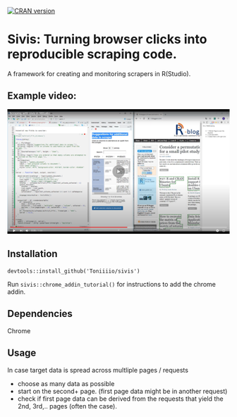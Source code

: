 [![CRAN version](http://www.r-pkg.org/badges/version/sivis)](https://cran.r-project.org/package=sivis)


# Sivis: Turning browser clicks into reproducible scraping code.

A framework for creating and monitoring scrapers in R(Studio).

## Example video:

[![Sivis example](image.png)](https://www.youtube.com/watch?v=tFZ3os-GoNA)


## Installation
`devtools::install_github('Toniiiio/sivis')`

Run `sivis::chrome_addin_tutorial()` for instructions to add the chrome addin.

## Dependencies
Chrome

## Usage

In case target data is spread across multliple pages / requests 
- choose as many data as possible
- start on the second+ page. (first page data might be in another request)
- check if first page data can be derived from the requests that yield the 2nd, 3rd,.. pages (often the case).
